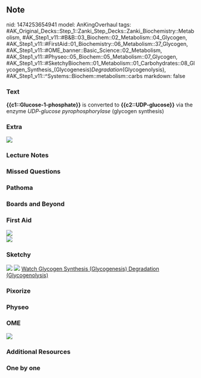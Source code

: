 ## Note
nid: 1474253654941
model: AnKingOverhaul
tags: #AK_Original_Decks::Step_1::Zanki_Step_Decks::Zanki_Biochemistry::Metabolism, #AK_Step1_v11::#B&B::03_Biochem::02_Metabolism::04_Glycogen, #AK_Step1_v11::#FirstAid::01_Biochemistry::06_Metabolism::37_Glycogen, #AK_Step1_v11::#OME_banner::Basic_Science::02_Metabolism, #AK_Step1_v11::#Physeo::05_Biochem::05_Metabolism::07_Glycogen, #AK_Step1_v11::#SketchyBiochem::01_Metabolism::01_Carbohydrates::08_Glycogen_Synthesis_(Glycogenesis)_Degradation_(Glycogenolysis), #AK_Step1_v11::^Systems::Biochem::metabolism::carbs
markdown: false

### Text
<div>
  <b>{{c1::Glucose-1-phosphate}}</b> is converted to
  <b>{{c2::UDP-glucose}}</b> via the enzyme <i>UDP-glucose
  pyrophosphorylase</i> (glycogen synthesis)
</div>

### Extra
<img src="paste-102005473280276.jpg">

### Lecture Notes


### Missed Questions


### Pathoma


### Boards and Beyond


### First Aid
<img src="paste-65695819759826.jpg">
<div><img src="tmpWxObxH.png"></div>

### Sketchy
<img src="Screen%20Shot%202021-01-07%20at%2015.02.36.jpg">
<img src="Screen%20Shot%202021-01-07%20at%2015.02.50.jpg"> <a href=
"https://dashboard.sketchy.com/study/medical/courses/medical-biochemistry/units/medical-biochemistry-metabolism/videos/medical-biochemistry-metabolism-carbohydrates-glycogen-synthesis-glycogenesis-and-degradation-glycogenolysis?utm_source=anki&utm_medium=partnership&utm_campaign=february_update&utm_content=medical">
Watch Glycogen Synthesis (Glycogenesis) Degradation
(Glycogenolysis)</a>

### Pixorize


### Physeo


### OME
<div class="ome-widget">
  <a href=
  "https://onlinemeded.org/spa/metabolism?ref=anki"><img src=
  "_OME_AnkiFlashcards_Topic_6.png"></a>
</div>

### Additional Resources


### One by one


